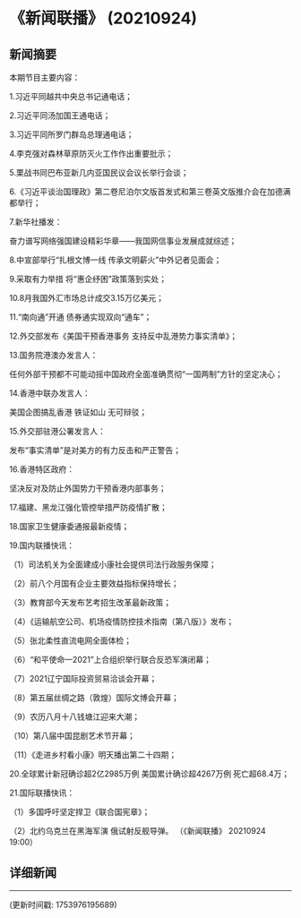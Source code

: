 # 《新闻联播》 (20210924)

## 新闻摘要

本期节目主要内容：


1.习近平同越共中央总书记通电话；


2.习近平同汤加国王通电话；


3.习近平同所罗门群岛总理通电话；


4.李克强对森林草原防灭火工作作出重要批示；


5.栗战书同巴布亚新几内亚国民议会议长举行会谈；


6.《习近平谈治国理政》第二卷尼泊尔文版首发式和第三卷英文版推介会在加德满都举行；


7.新华社播发：

奋力谱写网络强国建设精彩华章——我国网信事业发展成就综述；


8.中宣部举行“扎根文博一线 传承文明薪火”中外记者见面会；


9.采取有力举措 将“惠企纾困”政策落到实处；


10.8月我国外汇市场总计成交3.15万亿美元；


11.“南向通”开通 债券通实现双向“通车”；


12.外交部发布《美国干预香港事务 支持反中乱港势力事实清单》；


13.国务院港澳办发言人：

任何外部干预都不可能动摇中国政府全面准确贯彻“一国两制”方针的坚定决心；


14.香港中联办发言人：

美国企图搞乱香港 铁证如山 无可辩驳；


15.外交部驻港公署发言人：

发布“事实清单”是对美方的有力反击和严正警告；


16.香港特区政府：

坚决反对及防止外国势力干预香港内部事务；


17.福建、黑龙江强化管控举措严防疫情扩散；


18.国家卫生健康委通报最新疫情；


19.国内联播快讯：


（1）司法机关为全面建成小康社会提供司法行政服务保障；


（2）前八个月国有企业主要效益指标保持增长；


（3）教育部今天发布艺考招生改革最新政策；


（4）《运输航空公司、机场疫情防控技术指南（第八版）》发布；


（5）张北柔性直流电网全面体检；


（6）“和平使命—2021”上合组织举行联合反恐军演闭幕；


（7）2021辽宁国际投资贸易洽谈会开幕；


（8）第五届丝绸之路（敦煌）国际文博会开幕；


（9）农历八月十八钱塘江迎来大潮；


（10）第八届中国昆剧艺术节开幕；


（11）《走进乡村看小康》明天播出第二十四期；


20.全球累计新冠确诊超2亿2985万例 美国累计确诊超4267万例 死亡超68.4万；


21.国际联播快讯：


（1）多国呼吁坚定捍卫《联合国宪章》；


（2）北约乌克兰在黑海军演 俄试射反舰导弹。
（《新闻联播》 20210924 19:00）

## 详细新闻

---

(更新时间戳: 1753976195689)

